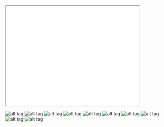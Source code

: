 <iframe width="420" height="315"
src="PuzzlerMovemntMechanic.webm">
</iframe>

![alt tag](marta.png)
![alt tag](sketch1.png)
![alt tag](sketch2.png)
![alt tag](sketch3.png)
![alt tag](1.png)
![alt tag](2.png)
![alt tag](3.png)
![alt tag](4.png)
![alt tag](5.png)
![alt tag](6.png)
